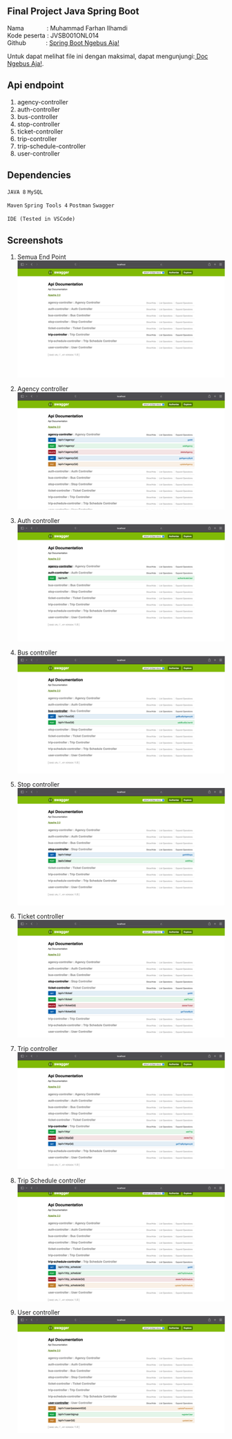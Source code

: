 ## Final Project Java Spring Boot
Nama &ensp;&ensp;&ensp;&ensp;&ensp;&ensp;&ensp;: Muhammad Farhan Ilhamdi\
Kode peserta : JVSB001ONL014 \
Github&ensp;&ensp;&ensp;&ensp;&ensp;&ensp; : [Spring Boot Ngebus Aja!](https://github.com/farlhmd/SpringBootNgebusAja)

Untuk dapat melihat file ini dengan maksimal, dapat mengunjungi:[ Doc Ngebus Aja!](https://github.com/farlhmd/SpringBootNgebusAja/blob/main/README.md).


## Api endpoint

1. agency-controller
2. auth-controller
3. bus-controller
4. stop-controller
5. ticket-controller
6. trip-controller
7. trip-schedule-controller
8. user-controller 



## Dependencies
`JAVA 8` `MySQL`   

`Maven` `Spring Tools 4` `Postman` `Swagger`

`IDE (Tested in VSCode)`

## Screenshots
1. Semua End Point
![Semua](https://github.com/farlhmd/SpringBootNgebusAja/blob/main/Screenshots/Semua%20End%20Point.png)

2. Agency controller
![Agency](https://github.com/farlhmd/SpringBootNgebusAja/blob/main/Screenshots/endpoints/1.png)

3. Auth controller
![Auth](https://github.com/farlhmd/SpringBootNgebusAja/blob/main/Screenshots/endpoints/2.png)

4. Bus controller
![Bus](https://github.com/farlhmd/SpringBootNgebusAja/blob/main/Screenshots/endpoints/3.png)

5. Stop controller
![Stop](https://github.com/farlhmd/SpringBootNgebusAja/blob/main/Screenshots/endpoints/4.png)

6. Ticket controller
![Ticket](https://github.com/farlhmd/SpringBootNgebusAja/blob/main/Screenshots/endpoints/5.png)

7. Trip controller
![Trip](https://github.com/farlhmd/SpringBootNgebusAja/blob/main/Screenshots/endpoints/6.png)

8. Trip Schedule controller
![Trip Schedule](https://github.com/farlhmd/SpringBootNgebusAja/blob/main/Screenshots/endpoints/7.png)

9. User controller
![User](https://github.com/farlhmd/SpringBootNgebusAja/blob/main/Screenshots/endpoints/8.png)
